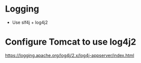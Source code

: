 # Logging
* Use slf4j + log4j2



# Configure Tomcat to use log4j2

https://logging.apache.org/log4j/2.x/log4j-appserver/index.html
